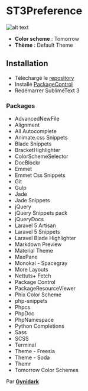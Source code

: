 # ST3Preference

![alt text](http://img15.hostingpics.net/pics/528850Sansfffff.png "Aperçu SublimeText 3")

- **Color scheme** : Tomorrow
- **Thème** : Default Theme

## Installation

- Téléchargé le [repository](https://github.com/Gynidark/ST3Preference/archive/master.zip)
- Installé [PackageControl](https://packagecontrol.io/installation)
- Redémarrer SublimeText 3

### Packages

- AdvancedNewFile
- Alignment
- All Autocomplete
- Animate.css Snippets
- Blade Snippets
- BracketHighlighter
- ColorSchemeSelector
- DocBlockr
- Emmet
- Emmet Css Snippets
- Git
- Gulp
- Jade
- Jade Snippets
- jQuery
- jQuery Snippets pack
- jQueryDocs
- Laravel 5 Artisan
- Laravel 5 Snippets
- Laravel Blade Highlighter
- Markdown Preview
- Material Theme
- MaxPane
- Monokai - Spacegray
- More Layouts
- Nettuts+ Fetch
- Package Control
- PackageResourceViewer
- Phix Color Scheme
- php-snippets
- Phpcs
- PhpDoc
- PhpNamespace
- Python Completions
- Sass
- SCSS
- Terminal
- Theme - Freesia
- Theme - Soda
- Themr
- Tomorrow Color Schemes

Par **[Gynidark](http://gynidark.github.io)**
